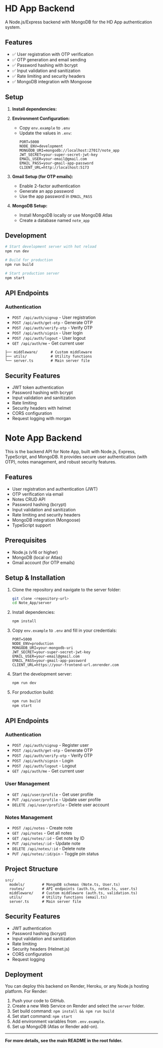 # HD App Backend

A Node.js/Express backend with MongoDB for the HD App authentication system.

## Features

- ✅ User registration with OTP verification
- ✅ OTP generation and email sending
- ✅ Password hashing with bcrypt
- ✅ Input validation and sanitization
- ✅ Rate limiting and security headers
- ✅ MongoDB integration with Mongoose
## Setup

1. **Install dependencies:**

2. **Environment Configuration:**
   - Copy `env.example` to `.env`
   - Update the values in `.env`:
     ```env
     PORT=5000
     NODE_ENV=development
     MONGODB_URI=mongodb://localhost:27017/note_app
     JWT_SECRET=your-super-secret-jwt-key
     EMAIL_USER=your-email@gmail.com
     EMAIL_PASS=your-gmail-app-password
     CLIENT_URL=http://localhost:5173
     ```

3. **Gmail Setup (for OTP emails):**
   - Enable 2-factor authentication
   - Generate an app password
   - Use the app password in `EMAIL_PASS`

4. **MongoDB Setup:**
   - Install MongoDB locally or use MongoDB Atlas
   - Create a database named `note_app`

## Development

```bash
# Start development server with hot reload
npm run dev

# Build for production
npm run build

# Start production server
npm start
```

## API Endpoints

### Authentication
- `POST /api/auth/signup` - User registration
- `POST /api/auth/get-otp` - Generate OTP
- `POST /api/auth/verify-otp` - Verify OTP
- `POST /api/auth/signin` - User login
- `POST /api/auth/logout` - User logout
- `GET /api/auth/me` - Get current user


```
├── middleware/      # Custom middleware
├── utils/           # Utility functions
└── server.ts        # Main server file
```

## Security Features

- JWT token authentication
- Password hashing with bcrypt
- Input validation and sanitization
- Rate limiting
- Security headers with helmet
- CORS configuration
- Request logging with morgan

# Note App Backend

This is the backend API for Note App, built with Node.js, Express, TypeScript, and MongoDB. It provides secure user authentication (with OTP), notes management, and robust security features.

## Features

- User registration and authentication (JWT)
- OTP verification via email
- Notes CRUD API
- Password hashing (bcrypt)
- Input validation and sanitization
- Rate limiting and security headers
- MongoDB integration (Mongoose)
- TypeScript support

## Prerequisites

- Node.js (v16 or higher)
- MongoDB (local or Atlas)
- Gmail account (for OTP emails)

## Setup & Installation

1. Clone the repository and navigate to the server folder:
   ```bash
   git clone <repository-url>
   cd Note_App/server
   ```
2. Install dependencies:
   ```bash
   npm install
   ```
3. Copy `env.example` to `.env` and fill in your credentials:
   ```env
   PORT=5000
   NODE_ENV=production
   MONGODB_URI=your-mongodb-uri
   JWT_SECRET=your-super-secret-jwt-key
   EMAIL_USER=your-email@gmail.com
   EMAIL_PASS=your-gmail-app-password
   CLIENT_URL=https://your-frontend-url.onrender.com
   ```
4. Start the development server:
   ```bash
   npm run dev
   ```
5. For production build:
   ```bash
   npm run build
   npm start
   ```

## API Endpoints

### Authentication
- `POST /api/auth/signup` - Register user
- `POST /api/auth/get-otp` - Generate OTP
- `POST /api/auth/verify-otp` - Verify OTP
- `POST /api/auth/signin` - Login
- `POST /api/auth/logout` - Logout
- `GET /api/auth/me` - Get current user

### User Management
- `GET /api/user/profile` - Get user profile
- `PUT /api/user/profile` - Update user profile
- `DELETE /api/user/profile` - Delete user account

### Notes Management
- `POST /api/notes` - Create note
- `GET /api/notes` - Get all notes
- `GET /api/notes/:id` - Get note by ID
- `PUT /api/notes/:id` - Update note
- `DELETE /api/notes/:id` - Delete note
- `PUT /api/notes/:id/pin` - Toggle pin status

## Project Structure

```
src/
  models/        # MongoDB schemas (Note.ts, User.ts)
  routes/        # API endpoints (auth.ts, notes.ts, user.ts)
  middleware/    # Custom middleware (auth.ts, validation.ts)
  utils/         # Utility functions (email.ts)
  server.ts      # Main server file
```

## Security Features

- JWT authentication
- Password hashing (bcrypt)
- Input validation and sanitization
- Rate limiting
- Security headers (Helmet.js)
- CORS configuration
- Request logging

## Deployment

You can deploy this backend on Render, Heroku, or any Node.js hosting platform. For Render:

1. Push your code to GitHub.
2. Create a new Web Service on Render and select the `server` folder.
3. Set build command: `npm install && npm run build`
4. Set start command: `npm start`
5. Add environment variables from `.env.example`.
6. Set up MongoDB (Atlas or Render add-on).

---

**For more details, see the main README in the root folder.**
